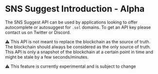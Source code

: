 # SNS Suggest Introduction - Alpha

The SNS Suggest API can be used by applications looking to offer autocomplete or autosuggest for `.sol` domains. To get an API key please contact us on Twitter or Discord.

⚠️ This API is not meant to replace the blockchain as the source of truth. The blockchain should always be considered as the only source of truth. This API is only a snapshot of the blockchain at a certain point in time and might be stale by a few seconds/minutes.

⚠️ This feature is currently experimental and is subject to change
